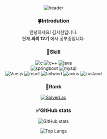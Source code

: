 <div align=center>
 
 ![header](https://capsule-render.vercel.app/api?type=cylinder&height=300&color=gradient&text=welcome👋&textBg=false&desc=seohyeonkim's%20github&animation=fadeIn&descSize=21&descAlign=49&descAlignY=62&reversal=false)

 </div>

<div align=center>

### :four_leaf_clover:Introdution

안녕하세요! 김서현입니다.  
현재 **싸피 12기** 에서 공부중입니다.

### :deciduous_tree:Skill
![c](https://img.shields.io/badge/C-00599C?style=for-the-badge&logo=c&logoColor=white)
![c++](https://img.shields.io/badge/C%2B%2B-00599C?style=for-the-badge&logo=c%2B%2B&logoColor=white)
![java](https://img.shields.io/badge/Java-ED8B00?style=for-the-badge&logo=openjdk&logoColor=white)
</br>
![springboot](https://img.shields.io/badge/springboot-6DB33F?style=for-the-badge&logo=springboot&logoColor=white)
![mysql](https://img.shields.io/badge/MySQL-00000F?style=for-the-badge&logo=mysql&logoColor=white)
</br>
![Vue.js](https://img.shields.io/badge/vuejs-%2335495e.svg?style=for-the-badge&logo=vuedotjs&logoColor=%234FC08D)
![react](https://img.shields.io/badge/React-61DAFB?style=for-the-badge&logo=react&logoColor=black)
![tailwind](https://img.shields.io/badge/TailwindCSS-06B6D4?style=for-the-badge&logo=TailwindCSS&logoColor=white)
![axios](https://img.shields.io/badge/Axios-5a29e4?style=for-the-badge&logo=axios&logoColor=white)
![zustand](https://img.shields.io/badge/Zustand-544542?style=for-the-badge&logo=&logoColor=white)

### 👀Rank
[![Solved.ac](http://mazassumnida.wtf/api/mini/generate_badge?boj=seohyeki)](https://solved.ac/seohyeki)

### ✅GitHub stats
![GitHub stats](https://github-readme-stats.vercel.app/api?username=seohye-ki&hide=stars,contribs&count_private=true&show_icons=true&theme=transparent)


![Top Langs](https://github-readme-stats.vercel.app/api/top-langs/?username=seohye-ki&layout=compact&theme=transparent&hide_border=false&card_width=465)

</div>
